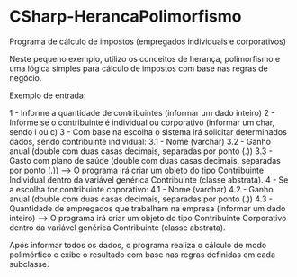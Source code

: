 # CSharp-HerancaPolimorfismo
Programa de cálculo de impostos (empregados individuais e corporativos)

Neste pequeno exemplo, utilizo os conceitos de herança, polimorfismo e uma lógica simples para cálculo de impostos com base nas regras de negócio.

Exemplo de entrada:

1 - Informe a quantidade de contribuintes (informar um dado inteiro)
2 - Informe se o contribuinte é individual ou corporativo (informar um char, sendo i ou c)
3 - Com base na escolha o sistema irá solicitar determinados dados, sendo contribuinte individual:
3.1 - Nome (varchar)
3.2 - Ganho anual (double com duas casas decimais, separadas por ponto (.))
3.3 - Gasto com plano de saúde (double com duas casas decimais, separadas por ponto (.))
--> O programa irá criar um objeto do tipo Contribuinte Individual dentro da variável genérica Contribuinte (classe abstrata).
4 - Se a escolha for contribuinte coporativo:
4.1 - Nome (varchar)
4.2 - Ganho anual (double com duas casas decimais, separadas por ponto (.))
4.3 - Quantidade de empregados que trabalham na empresa (informar um dado inteiro)
--> O programa irá criar um objeto do tipo Contribuinte Corporativo dentro da variável genérica Contribuinte (classe abstrata).

Após informar todos os dados, o programa realiza o cálculo de modo polimórfico e exibe o resultado com base nas regras definidas em cada subclasse.
